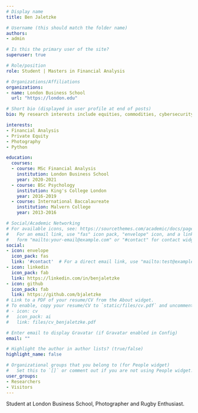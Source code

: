 ```yaml
---
# Display name
title: Ben Jaletzke

# Username (this should match the folder name)
authors:
- admin

# Is this the primary user of the site?
superuser: true

# Role/position
role: Student | Masters in Financial Analysis

# Organizations/Affiliations
organizations:
- name: London Business School
  url: "https://london.edu"

# Short bio (displayed in user profile at end of posts)
bio: My research interests include equities, commodities, cybersecurity and more.

interests:
- Financial Analysis
- Private Equity
- Photography
- Python

education:
  courses:
  - course: MSc Financial Analysis
    institution: London Business School
    year: 2020-2021
  - course: BSc Psychology
    institution: King's College London
    year: 2016-2019
  - course: International Baccalaureate
    institution: Malvern College
    year: 2013-2016

# Social/Academic Networking
# For available icons, see: https://sourcethemes.com/academic/docs/page-builder/#icons
#   For an email link, use "fas" icon pack, "envelope" icon, and a link in the
#   form "mailto:your-email@example.com" or "#contact" for contact widget.
social:
- icon: envelope
  icon_pack: fas
  link: '#contact'  # For a direct email link, use "mailto:test@example.org".
- icon: linkedin
  icon_pack: fab
  link: https://linkedin.com/in/benjaletzke
- icon: github
  icon_pack: fab
  link: https://github.com/bjaletzke
# Link to a PDF of your resume/CV from the About widget.
# To enable, copy your resume/CV to `static/files/cv.pdf` and uncomment the lines below.
# - icon: cv
#   icon_pack: ai
#   link: files/cv_benjaletzke.pdf

# Enter email to display Gravatar (if Gravatar enabled in Config)
email: ""

# Highlight the author in author lists? (true/false)
highlight_name: false

# Organizational groups that you belong to (for People widget)
#   Set this to `[]` or comment out if you are not using People widget.
user_groups:
- Researchers
- Visitors
---
```


Student at London Business School, Photographer and Rugby Enthusiast.
